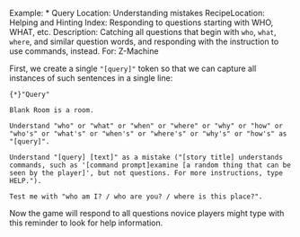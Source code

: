 Example: * Query
Location: Understanding mistakes
RecipeLocation: Helping and Hinting
Index: Responding to questions starting with WHO, WHAT, etc.
Description: Catching all questions that begin with ``who``, ``what``, ``where``, and similar question words, and responding with the instruction to use commands, instead.
For: Z-Machine

  
First, we create a single `"[query]"` token so that we can capture all instances of such sentences in a single line:

  

``` inform7
{*}"Query"

Blank Room is a room.

Understand "who" or "what" or "when" or "where" or "why" or "how" or "who's" or "what's" or "when's" or "where's" or "why's" or "how's" as "[query]".

Understand "[query] [text]" as a mistake ("[story title] understands commands, such as '[command prompt]examine [a random thing that can be seen by the player]', but not questions. For more instructions, type HELP.").

Test me with "who am I? / who are you? / where is this place?".
```

  
Now the game will respond to all questions novice players might type with this reminder to look for help information.

